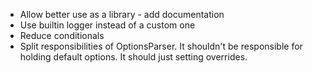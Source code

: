 * Allow better use as a library - add documentation
* Use builtin logger instead of a custom one
* Reduce conditionals
* Split responsibilities of OptionsParser. It shouldn't be responsible for holding default options. It should just setting overrides.